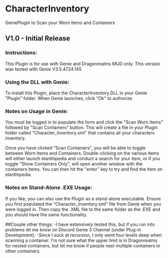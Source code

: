 # CharacterInventory
GeniePlugin to Scan your Worn items and Containers

## V1.0 - Initial Release

### Instructions:
This Plugin is for use with Genie and Dragonrealms MUD only. This version was tested with Genie V3.5.4724.145

### Using the DLL with Genie:
To install this Plugin, place the CharacterInventory.DLL in your Genie "Plugin" folder. When Genie launches, click "Ok" to authorize. 

### Notes on Usage in Genie:
You must be logged in to populate the form and click the "Scan Worn Items" followed by "Scan Containers" button. This will create a file in your Plugin folder called "Character_Inventory.xml" that contains all your characters inventory. 

Once you have clicked "Scan Containers", you will be able to toggle between Worn Items and Containers. Double-clicking on the various items will either launch elanthipedia and conduct a search for your item, or if you toggle "Show Containers Only", will open another window with the containers items. You can then hit the "enter" key to try and find the item on elanthipedia. 

### Notes on Stand-Alone .EXE Usage:
If you like, you can also use the Plugin as a stand-alone executable. Ensure you first populated the "Character_Inventory.xml" file from Genie when you were logged in. Then copy the .XML file to the same folder as the .EXE and you should have the same functionality. 

##Couple other things:
-I have extensively tested this, but if you run into problems let me know on Discord Genie 3 Channel (under Plug-in Development). 
-Since I suck at recursion, I only went four levels deep when scanning a container. I'm not sure what the upper limit is in Dragonrealms for nested containers, but let me know if people nest multiple containers in other containers. 
